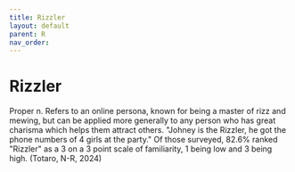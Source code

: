 ```yaml
---
title: Rizzler
layout: default
parent: R
nav_order:
---
```


# Rizzler

Proper n.  Refers to an online persona, known for being a master of rizz and mewing, but can be applied more generally to any person who has great charisma which helps them attract others. "Johney is the Rizzler, he got the phone numbers of 4 girls at the party." Of those surveyed, 82.6% ranked "Rizzler" as a 3 on a 3 point scale of familiarity, 1 being low and 3 being high.  (Totaro, N-R, 2024)
